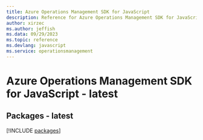 ```yaml
---
title: Azure Operations Management SDK for JavaScript
description: Reference for Azure Operations Management SDK for JavaScript
author: xirzec
ms.author: jeffish
ms.data: 09/29/2023
ms.topic: reference
ms.devlang: javascript
ms.service: operationsmanagement
---
```

# Azure Operations Management SDK for JavaScript - latest
## Packages - latest
[!INCLUDE [packages](operations-management-index.md)]